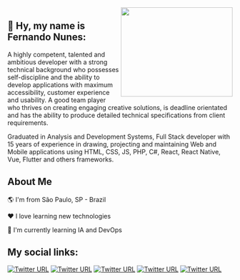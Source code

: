 <img align="right" width="250" height="200" src="https://media2.giphy.com/media/Wj7lNjMNDxSmc/giphy.gif">


## 👋  Hy, my name is Fernando Nunes:  

A highly competent, talented and ambitious developer with a strong technical background who possesses self-discipline and the ability to develop applications with maximum accessibility, customer experience and usability. A good team player who thrives on creating engaging creative solutions, is deadline orientated and has the ability to produce detailed technical specifications from client requirements.

Graduated in Analysis and Development Systems, Full Stack developer with 15 years of experience in drawing, projecting and maintaining Web and Mobile applications using HTML, CSS, JS,  PHP, C#, React, React Native, Vue, Flutter and others frameworks.


## About Me

🌎 I'm from São Paulo, SP - Brazil

❤️ I love learning new technologies

🌱 I'm currently learning IA and DevOps

## My social links:

[![Twitter URL](https://img.shields.io/twitter/url?color=%230077B5&label=linkedin&logo=linkedin&style=for-the-badge&url=https://www.linkedin.com/in/13nunes/)](https://www.linkedin.com/in/13nunes/) [![Twitter URL](https://img.shields.io/twitter/url?color=red&label=Website&logo=github&style=for-the-badge&url=https://13nunes.github.io/fernandonunes/)](https://13nunes.github.io/fernandonunes/) [![Twitter URL](https://img.shields.io/twitter/url?color=%231E90FF&label=Twitter&logo=twitter&style=for-the-badge&url=https://twitter.com/fernandonunesti)](https://twitter.com/fernandonunesti) 
[![Twitter URL](https://img.shields.io/twitter/url?color=%23F48024&label=Stack%20overflow&logo=Stackoverflow&logoColor=white&style=for-the-badge&url=https://stackoverflow.com/users/7317486/fernando-nunes)](https://stackoverflow.com/users/7317486/fernando-nunes) [![Twitter URL](https://img.shields.io/twitter/url?color=%23FF0000&label=youtube&logo=Youtube&logoColor=white&style=for-the-badge&url=https://www.youtube.com/channel/UCtzmRWhOKGdOi6cHqVu8AYA)](https://www.youtube.com/channel/UCtzmRWhOKGdOi6cHqVu8AYA)


